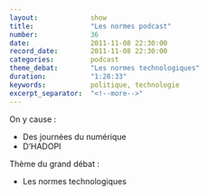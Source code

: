 ```yaml
---
layout:             show
title:              "Les normes podcast"
number:             36
date:               2011-11-08 22:30:00
record_date:        2011-11-08 22:30:00
categories:         podcast
theme_debat:        "Les normes technologiques"
duration:           "1:28:33"
keywords:           politique, technologie
excerpt_separator:  "<!--more-->"
---
```



On y cause :

- Des journées du numérique
- D’HADOPI

Thème du grand débat :

- Les normes technologiques
